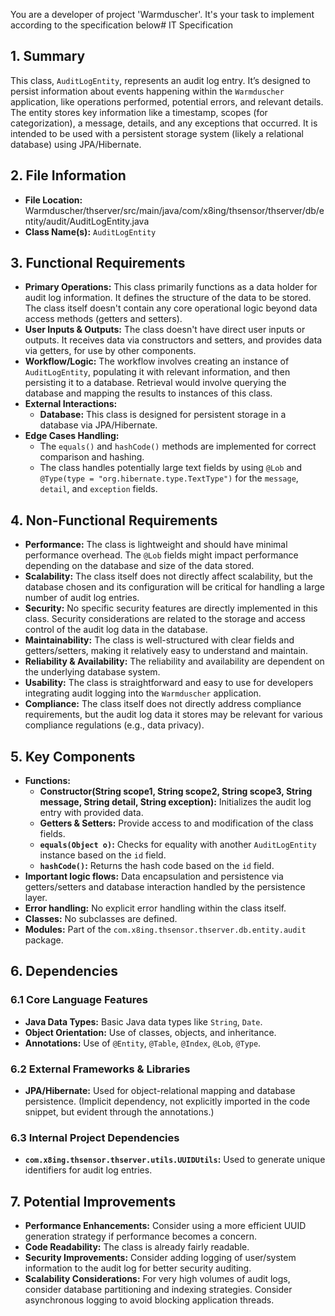 You are a developer of project 'Warmduscher'. It's your task to implement according to the specification below# IT Specification

## 1. Summary
This class, `AuditLogEntity`, represents an audit log entry. It’s designed to persist information about events happening within the `Warmduscher` application, like operations performed, potential errors, and relevant details. The entity stores key information like a timestamp, scopes (for categorization), a message, details, and any exceptions that occurred. It is intended to be used with a persistent storage system (likely a relational database) using JPA/Hibernate.

## 2. File Information
- **File Location:** Warmduscher/thserver/src/main/java/com/x8ing/thsensor/thserver/db/entity/audit/AuditLogEntity.java
- **Class Name(s):** `AuditLogEntity`

## 3. Functional Requirements
- **Primary Operations:** This class primarily functions as a data holder for audit log information. It defines the structure of the data to be stored.  The class itself doesn't contain any core operational logic beyond data access methods (getters and setters).
- **User Inputs & Outputs:**  The class doesn't have direct user inputs or outputs.  It receives data via constructors and setters, and provides data via getters, for use by other components.
- **Workflow/Logic:** The workflow involves creating an instance of `AuditLogEntity`, populating it with relevant information, and then persisting it to a database.  Retrieval would involve querying the database and mapping the results to instances of this class.
- **External Interactions:**
    - **Database:**  This class is designed for persistent storage in a database via JPA/Hibernate.
- **Edge Cases Handling:**
    - The `equals()` and `hashCode()` methods are implemented for correct comparison and hashing.
    - The class handles potentially large text fields by using `@Lob` and `@Type(type = "org.hibernate.type.TextType")` for the `message`, `detail`, and `exception` fields.

## 4. Non-Functional Requirements
- **Performance:**  The class is lightweight and should have minimal performance overhead. The `@Lob` fields might impact performance depending on the database and size of the data stored.
- **Scalability:** The class itself does not directly affect scalability, but the database chosen and its configuration will be critical for handling a large number of audit log entries.
- **Security:** No specific security features are directly implemented in this class. Security considerations are related to the storage and access control of the audit log data in the database.
- **Maintainability:** The class is well-structured with clear fields and getters/setters, making it relatively easy to understand and maintain.
- **Reliability & Availability:** The reliability and availability are dependent on the underlying database system.
- **Usability:** The class is straightforward and easy to use for developers integrating audit logging into the `Warmduscher` application.
- **Compliance:**  The class itself does not directly address compliance requirements, but the audit log data it stores may be relevant for various compliance regulations (e.g., data privacy).

## 5. Key Components
- **Functions:**
    - **Constructor(String scope1, String scope2, String scope3, String message, String detail, String exception):**  Initializes the audit log entry with provided data.
    - **Getters & Setters:** Provide access to and modification of the class fields.
    - **`equals(Object o)`:** Checks for equality with another `AuditLogEntity` instance based on the `id` field.
    - **`hashCode()`:** Returns the hash code based on the `id` field.
- **Important logic flows:** Data encapsulation and persistence via getters/setters and database interaction handled by the persistence layer.
- **Error handling:** No explicit error handling within the class itself.
- **Classes:** No subclasses are defined.
- **Modules:**  Part of the `com.x8ing.thsensor.thserver.db.entity.audit` package.

## 6. Dependencies

### 6.1 Core Language Features
- **Java Data Types:** Basic Java data types like `String`, `Date`.
- **Object Orientation:** Use of classes, objects, and inheritance.
- **Annotations:** Use of `@Entity`, `@Table`, `@Index`, `@Lob`, `@Type`.

### 6.2 External Frameworks & Libraries
- **JPA/Hibernate:** Used for object-relational mapping and database persistence.  (Implicit dependency, not explicitly imported in the code snippet, but evident through the annotations.)

### 6.3 Internal Project Dependencies
- **`com.x8ing.thsensor.thserver.utils.UUIDUtils`:** Used to generate unique identifiers for audit log entries.

## 7. Potential Improvements
- **Performance Enhancements:**  Consider using a more efficient UUID generation strategy if performance becomes a concern.
- **Code Readability:**  The class is already fairly readable.
- **Security Improvements:** Consider adding logging of user/system information to the audit log for better security auditing.
- **Scalability Considerations:**  For very high volumes of audit logs, consider database partitioning and indexing strategies. Consider asynchronous logging to avoid blocking application threads.